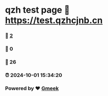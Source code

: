 # qzh test page :link: https://test.qzhcjnb.cn 
### :page_facing_up: [2](https://test.qzhcjnb.cn/tag.html) 
### :speech_balloon: 0 
### :hibiscus: 26 
### :alarm_clock: 2024-10-01 15:34:20 
### Powered by :heart: [Gmeek](https://github.com/Meekdai/Gmeek)
